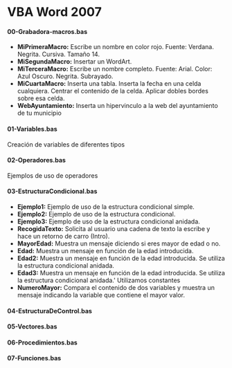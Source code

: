 # VBA Word 2007
#### 00-Grabadora-macros.bas
- **MiPrimeraMacro:** Escribe un nombre en color rojo. Fuente: Verdana. Negrita. Cursiva. Tamaño 14.
- **MiSegundaMacro:** Insertar un WordArt.
- **MiTerceraMacro:** Escribe un nombre completo. Fuente: Arial. Color: Azul Oscuro. Negrita. Subrayado.
- **MiCuartaMacro:** Inserta una tabla. Inserta la fecha en una celda cualquiera. Centrar el contenido de la celda. Aplicar dobles bordes sobre esa celda.
- **WebAyuntamiento:** Inserta un hipervinculo a la web del ayuntamiento de tu municipio

#### 01-Variables.bas
Creación de variables de diferentes tipos

#### 02-Operadores.bas
Ejemplos de uso de operadores

#### 03-EstructuraCondicional.bas
- **Ejemplo1:** Ejemplo de uso de la estructura condicional simple.
- **Ejemplo2:** Ejemplo de uso de la estructura condicional.
- **Ejemplo3:** Ejemplo de uso de la estructura condicional anidada.
- **RecogidaTexto:** Solicita al usuario una cadena de texto la escribe y hace un retorno de carro (Intro).
- **MayorEdad:** Muestra un mensaje diciendo si eres mayor de edad o no.	
- **Edad:** Muestra un mensaje en función de la edad introducida.
- **Edad2:** Muestra un mensaje en función de la edad introducida. Se utiliza la estructura condicional anidada.
- **Edad3:** Muestra un mensaje en función de la edad introducida. Se utiliza la estructura condicional anidada.'       Utilizamos constantes
- **NumeroMayor:** Compara el contenido de dos variables y muestra un mensaje indicando la variable que contiene el mayor valor.


#### 04-EstructuraDeControl.bas

#### 05-Vectores.bas
#### 06-Procedimientos.bas
#### 07-Funciones.bas